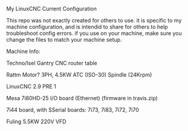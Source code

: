 My LinuxCNC Current Configuration

This repo was not exactly created for others to use. it is specific to my machine configuration, and is intendid to share for others to help troubleshoot config errors. if you use on your machine, make sure you change the files to match your machine setup.

Machine Info:

Techno/Isel Gantry CNC router table

Rattm Motor? 3PH, 4.5KW ATC (ISO-30) Spindle (24Krpm)

LinuxCNC 2.9 PRE 1

Mesa 7i80HD-25 I/O board (Ethernet) (firmware in travis.zip)

7i44 board, with SSerial boards: 7i73, 7i83, 7i72, 7i70

Fuling 5.5KW 220V VFD
